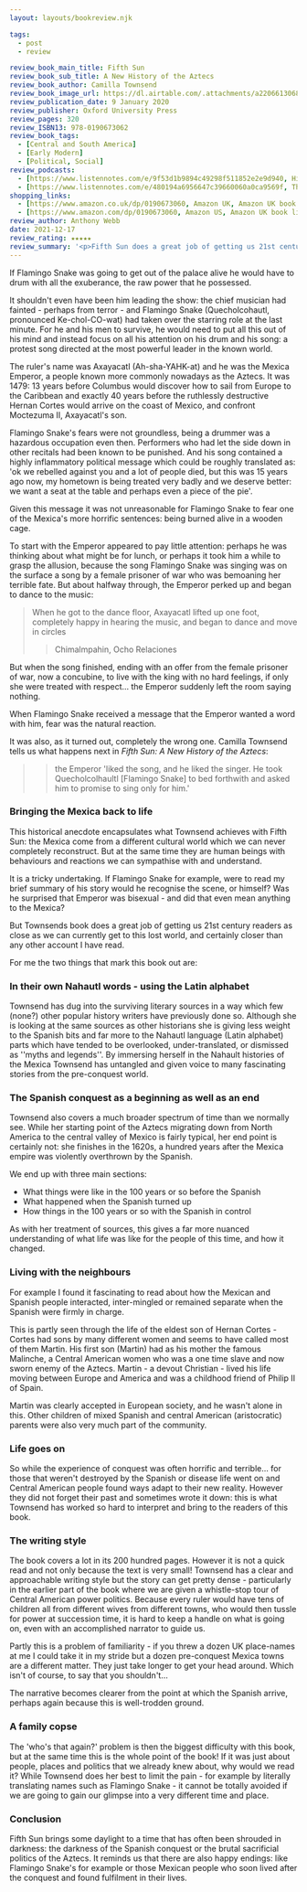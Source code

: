 ```yaml
---
layout: layouts/bookreview.njk

tags:
  - post
  - review

review_book_main_title: Fifth Sun
review_book_sub_title: A New History of the Aztecs
review_book_author: Camilla Townsend
review_book_image_url: https://dl.airtable.com/.attachments/a2206613068c4edfd5036ed68f910fa2/e1afd8a6/0190673060.02._SCL_.jpg
review_publication_date: 9 January 2020
review_publisher: Oxford University Press
review_pages: 320
review_ISBN13: 978-0190673062
review_book_tags:
  - [Central and South America]
  - [Early Modern]
  - [Political, Social]
review_podcasts:
  - [https://www.listennotes.com/e/9f53d1b9894c49298f511852e2e9d940, History Extra podcast, Aztecs in their own words]
  - [https://www.listennotes.com/e/480194a6956647c39660060a0ca9569f, The Rest Is History, Aztecs with Camilla Townsend]
shopping_links:
  - [https://www.amazon.co.uk/dp/0190673060, Amazon UK, Amazon UK book link]
  - [https://www.amazon.com/dp/0190673060, Amazon US, Amazon UK book link]
review_author: Anthony Webb
date: 2021-12-17
review_rating: ★★★★★
review_summary: '<p>Fifth Sun does a great job of getting us 21st century readers as close as we can currently get to the lost world of the Mexica, and certainly closer than any other account I have read.</p><p>It also brings some daylight to a time that has often been shrouded in darkness: of the Spanish conquest or the brutal sacrificial politics of the Aztecs. It reminds us that life goes on, and you may even find one or two happy endings.</p>'
---
```

If Flamingo Snake was going to get out of the palace alive he would have to drum with all the exuberance, the raw power that he possessed.

It shouldn't even have been him leading the show: the chief musician had fainted - perhaps from terror - and Flamingo Snake (Quecholcohautl, pronounced Ke-chol-CO-wat) had taken over the starring role at the last minute. For he and his men to survive, he would need to put all this out of his mind and instead focus on all his attention on his drum and his song: a protest song directed at the most powerful leader in the known world.

The ruler's name was Axayacatl (Ah-sha-YAHK-at) and he was the Mexica Emperor, a people known more commonly nowadays as the Aztecs. It was 1479: 13 years before Columbus would discover how to sail from Europe to the Caribbean and exactly 40 years before the ruthlessly destructive Hernan Cortes would arrive on the coast of Mexico, and confront Moctezuma II, Axayacatl's son.

Flamingo Snake's fears were not groundless, being a drummer was a hazardous occupation even then. Performers who had let the side down in other recitals had been known to be punished. And his song contained a highly inflammatory political message which could be roughly translated as: 'ok we rebelled against you and a lot of people died, but this was 15 years ago now, my hometown is being treated very badly and we deserve better: we want a seat at the table and perhaps even a piece of the pie'.

Given this message it was not unreasonable for Flamingo Snake to fear one of the Mexica's more horrific sentences: being burned alive in a wooden cage.

To start with the Emperor appeared to pay little attention: perhaps he was thinking about what might be for lunch, or perhaps it took him a while to grasp the allusion, because the song Flamingo Snake was singing was on the surface a song by a female prisoner of war who was bemoaning her terrible fate. But about halfway through, the Emperor perked up and began to dance to the music:

> When he got to the dance floor, Axayacatl lifted up one foot, completely happy in hearing the music, and began to dance and move in circles
>>
>>Chimalmpahin, Ocho Relaciones

But when the song finished, ending with an offer from the female prisoner of war, now a concubine, to live with the king with no hard feelings, if only she were treated with respect... the Emperor suddenly left the room saying nothing.

When Flamingo Snake received a message that the Emperor wanted a word with him, fear was the natural reaction.

It was also, as it turned out, completely the wrong one. Camilla Townsend tells us what happens next in *Fifth Sun: A New History of the Aztecs*:

>>the Emperor 'liked the song, and he liked the singer. He took Quecholcolhaultl [Flamingo Snake] to bed forthwith and asked him to promise to sing only for him.'

### Bringing the Mexica back to life

This historical anecdote encapsulates what Townsend achieves with Fifth Sun: the Mexica come from a different cultural world which we can never completely reconstruct. But at the same time they are human beings with behaviours and reactions we can sympathise with and understand.

It is a tricky undertaking. If Flamingo Snake for example, were to read my brief summary of his story would he recognise the scene, or himself? Was he surprised that Emperor was bisexual - and did that even mean anything to the Mexica?

But Townsends book does a great job of getting us 21st century readers as close as we can currently get to this lost world, and certainly closer than any other account I have read.

For me the two things that mark this book out are:

### In their own Nahautl words - using the Latin alphabet

Townsend has dug into the surviving literary sources in a way which few (none?) other popular history writers have previously done so. Although she is looking at the same sources as other historians she is giving less weight to the Spanish bits and far more to the Nahautl language (Latin alphabet) parts which have tended to be overlooked, under-translated, or dismissed as ''myths and legends''. By immersing herself in the Nahault histories of the Mexica Townsend has untangled and given voice to many fascinating stories from the pre-conquest world.

### The Spanish conquest as a beginning as well as an end

Townsend also covers a much broader spectrum of time than we normally see. While her starting point of the Aztecs migrating down from North America to the central valley of Mexico is fairly typical, her end point is certainly not: she finishes in the 1620s, a hundred years after the Mexica empire was violently overthrown by the Spanish.

We end up with three main sections:
- What things were like in the 100 years or so before the Spanish
- What happened when the Spanish turned up
- How things in the 100 years or so with the Spanish in control

As with her treatment of sources, this gives a far more nuanced understanding of what life was like for the people of this time, and how it changed.

### Living with the neighbours

For example I found it fascinating to read about how the Mexican and Spanish people interacted, inter-mingled or remained separate when the Spanish were firmly in charge.

This is partly seen through the life of the eldest son of Hernan Cortes - Cortes had sons by many different women and seems to have called most of them Martin. His first son (Martin) had as his mother the famous Malinche, a Central American women who was a one time slave and now sworn enemy of the Aztecs. Martin - a devout Christian - lived his life moving between Europe and America and was a childhood friend of Philip II of Spain.

Martin was clearly accepted in European society, and he wasn't alone in this. Other children of mixed Spanish and central American (aristocratic) parents were also very much part of the community.

### Life goes on

So while the experience of conquest was often horrific and terrible... for those that weren't destroyed by the Spanish or disease life went on and Central American people found ways adapt to their new reality. However they did not forget their past and sometimes wrote it down: this is what Townsend has worked so hard to interpret and bring to the readers of this book.

### The writing style

The book covers a lot in its 200 hundred pages. However it is not a quick read and not only because the text is very small! Townsend has a clear and approachable writing style but the story can get pretty dense - particularly in the earlier part of the book where we are given a whistle-stop tour of Central American power politics. Because every ruler would have tens of children all from different wives from different towns, who would then tussle for power at succession time, it is hard to keep a handle on what is going on, even with an accomplished narrator to guide us.

Partly this is a problem of familiarity - if you threw a dozen UK place-names at me I could take it in my stride but a dozen pre-conquest Mexica towns are a different matter. They just take longer to get your head around. Which isn't of course, to say that you shouldn't...

The narrative becomes clearer from the point at which the Spanish arrive, perhaps again because this is well-trodden ground.

### A family copse

The 'who's that again?' problem is then the biggest difficulty with this book, but at the same time this is the whole point of the book! If it was just about people, places and politics that we already knew about, why would we read it? While Townsend does her best to limit the pain - for example by literally translating names such as Flamingo Snake - it cannot be totally avoided if we are going to gain our glimpse into a very different time and place.

### Conclusion

Fifth Sun brings some daylight to a time that has often been shrouded in darkness: the darkness of the Spanish conquest or the brutal sacrificial politics of the Aztecs. It reminds us that there are also happy endings: like Flamingo Snake's for example or those Mexican people who soon lived after the conquest and found fulfilment in their lives.